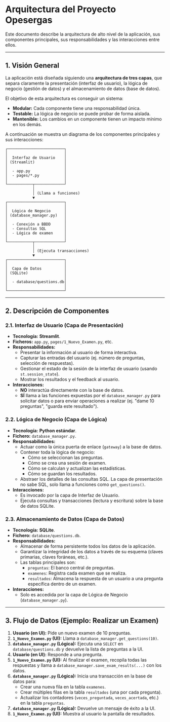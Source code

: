 # Arquitectura del Proyecto Opesergas

Este documento describe la arquitectura de alto nivel de la aplicación, sus componentes principales, sus responsabilidades y las interacciones entre ellos.

---

## 1. Visión General

La aplicación está diseñada siguiendo una **arquitectura de tres capas**, que separa claramente la presentación (interfaz de usuario), la lógica de negocio (gestión de datos) y el almacenamiento de datos (base de datos).

El objetivo de esta arquitectura es conseguir un sistema:
*   **Modular:** Cada componente tiene una responsabilidad única.
*   **Testable:** La lógica de negocio se puede probar de forma aislada.
*   **Mantenible:** Los cambios en un componente tienen un impacto mínimo en los demás.

A continuación se muestra un diagrama de los componentes principales y sus interacciones:

```
┌─────────────────────────┐
│                         │
│  Interfaz de Usuario    │
│ (Streamlit)             │
│                         │
│  - app.py               │
│  - pages/*.py           │
│                         │
└───────────┬─────────────┘
            │
            │ (Llama a funciones)
            ▼
┌─────────────────────────┐
│                         │
│  Lógica de Negocio      │
│ (database_manager.py)   │
│                         │
│  - Conexión a BBDD      │
│  - Consultas SQL        │
│  - Lógica de examen     │
│                         │
└───────────┬─────────────┘
            │
            │ (Ejecuta transacciones)
            ▼
┌─────────────────────────┐
│                         │
│  Capa de Datos          │
│ (SQLite)                │
│                         │
│  - database/questions.db│
│                         │
└─────────────────────────┘
```

---

## 2. Descripción de Componentes

### 2.1. Interfaz de Usuario (Capa de Presentación)

*   **Tecnología:** **Streamlit**.
*   **Ficheros:** `app.py`, `pages/1_Nuevo_Examen.py`, etc.
*   **Responsabilidades:**
    *   Presentar la información al usuario de forma interactiva.
    *   Capturar las entradas del usuario (ej. número de preguntas, selección de respuestas).
    *   Gestionar el estado de la sesión de la interfaz de usuario (usando `st.session_state`).
    *   Mostrar los resultados y el feedback al usuario.
*   **Interacciones:**
    *   **NO** interactúa directamente con la base de datos.
    *   **SÍ** llama a las funciones expuestas por el `database_manager.py` para solicitar datos o para enviar operaciones a realizar (ej. "dame 10 preguntas", "guarda este resultado").

### 2.2. Lógica de Negocio (Capa de Lógica)

*   **Tecnología:** **Python estándar**.
*   **Fichero:** `database_manager.py`.
*   **Responsabilidades:**
    *   Actuar como la única puerta de enlace (`gateway`) a la base de datos.
    *   Contener toda la lógica de negocio:
        *   Cómo se seleccionan las preguntas.
        *   Cómo se crea una sesión de examen.
        *   Cómo se calculan y actualizan las estadísticas.
        *   Cómo se guardan los resultados.
    *   Abstraer los detalles de las consultas SQL. La capa de presentación no sabe SQL, solo llama a funciones como `get_questions()`.
*   **Interacciones:**
    *   Es invocado por la capa de Interfaz de Usuario.
    *   Ejecuta consultas y transacciones (lectura y escritura) sobre la base de datos SQLite.

### 2.3. Almacenamiento de Datos (Capa de Datos)

*   **Tecnología:** **SQLite**.
*   **Fichero:** `database/questions.db`.
*   **Responsabilidades:**
    *   Almacenar de forma persistente todos los datos de la aplicación.
    *   Garantizar la integridad de los datos a través de su esquema (claves primarias, claves foráneas, etc.).
    *   Las tablas principales son:
        *   `preguntas`: El banco central de preguntas.
        *   `examenes`: Registra cada examen que se realiza.
        *   `resultados`: Almacena la respuesta de un usuario a una pregunta específica dentro de un examen.
*   **Interacciones:**
    *   Solo es accedida por la capa de Lógica de Negocio (`database_manager.py`).

---

## 3. Flujo de Datos (Ejemplo: Realizar un Examen)

1.  **Usuario (en UI):** Pide un nuevo examen de 10 preguntas.
2.  **`1_Nuevo_Examen.py` (UI):** Llama a `database_manager.get_questions(10)`.
3.  **`database_manager.py` (Lógica):** Ejecuta una `SELECT` en `database/questions.db` y devuelve la lista de preguntas a la UI.
4.  **Usuario (en UI):** Responde a una pregunta.
5.  **`1_Nuevo_Examen.py` (UI):** Al finalizar el examen, recopila todas las respuestas y llama a `database_manager.save_exam_results(...)` con los datos.
6.  **`database_manager.py` (Lógica):** Inicia una transacción en la base de datos para:
    *   Crear una nueva fila en la tabla `examenes`.
    *   Crear múltiples filas en la tabla `resultados` (una por cada pregunta).
    *   Actualizar los contadores (`veces_preguntada`, `veces_acertada`, etc.) en la tabla `preguntas`.
7.  **`database_manager.py` (Lógica):** Devuelve un mensaje de éxito a la UI.
8.  **`1_Nuevo_Examen.py` (UI):** Muestra al usuario la pantalla de resultados.
